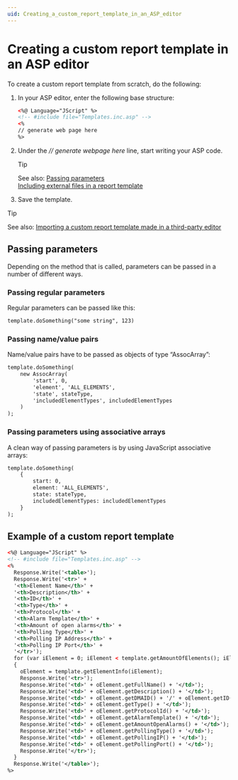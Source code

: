 ```yaml
---
uid: Creating_a_custom_report_template_in_an_ASP_editor
---
```


# Creating a custom report template in an ASP editor

To create a custom report template from scratch, do the following:

1. In your ASP editor, enter the following base structure:

    ```xml
    <%@ Language="JScript" %>
    <!-- #include file="Templates.inc.asp" -->
    <%
    // generate web page here
    %>
    ```

2. Under the *// generate webpage here* line, start writing your ASP code.

    > [!TIP]
    > See also:
    > [Passing parameters](#passing-parameters)<br> [Including external files in a report template](xref:Including_external_files_in_a_report_template)

3. Save the template.

> [!TIP]
> See also:
> [Importing a custom report template made in a third-party editor](xref:Importing_a_custom_report_template_made_in_a_third-party_editor#importing-a-custom-report-template-made-in-a-third-party-editor)

## Passing parameters

Depending on the method that is called, parameters can be passed in a number of different ways.

### Passing regular parameters

Regular parameters can be passed like this:

```txt
template.doSomething("some string", 123)
```

### Passing name/value pairs

Name/value pairs have to be passed as objects of type “AssocArray”:

```txt
template.doSomething(
    new AssocArray(
        'start', 0,
        'element', 'ALL_ELEMENTS',
        'state', stateType,
        'includedElementTypes', includedElementTypes
    )
);
```

### Passing parameters using associative arrays

A clean way of passing parameters is by using JavaScript associative arrays:

```txt
template.doSomething(
    {
        start: 0,
        element: 'ALL_ELEMENTS',
        state: stateType,
        includedElementTypes: includedElementTypes
    }
);
```

## Example of a custom report template

```xml
<%@ Language="JScript" %>
<!-- #include file="Templates.inc.asp" -->
<%
  Response.Write('<table>');
  Response.Write('<tr>' +
  '<th>Element Name</th>' +
  '<th>Description</th>' +
  '<th>ID</th>' +
  '<th>Type</th>' +
  '<th>Protocol</th>' +
  '<th>Alarm Template</th>' +
  '<th>Amount of open alarms</th>' +
  '<th>Polling Type</th>' +
  '<th>Polling IP Address</th>' +
  '<th>Polling IP Port</th>' +
  '</tr>');
  for (var iElement = 0; iElement < template.getAmountOfElements(); iElement++)
  {
    oElement = template.getElementInfo(iElement);
    Response.Write('<tr>');
    Response.Write('<td>' + oElement.getFullName() + '</td>');
    Response.Write('<td>' + oElement.getDescription() + '</td>');
    Response.Write('<td>' + oElement.getDMAID() + '/' + oElement.getID() + '</td>');
    Response.Write('<td>' + oElement.getType() + '</td>');
    Response.Write('<td>' + oElement.getProtocolId() + '</td>');
    Response.Write('<td>' + oElement.getAlarmTemplate() + '</td>');
    Response.Write('<td>' + oElement.getAmountOpenAlarms() + '</td>');
    Response.Write('<td>' + oElement.getPollingType() + '</td>');
    Response.Write('<td>' + oElement.getPollingIP() + '</td>');
    Response.Write('<td>' + oElement.getPollingPort() + '</td>');
    Response.Write('</tr>');
  }
  Response.Write('</table>');
%>
```
